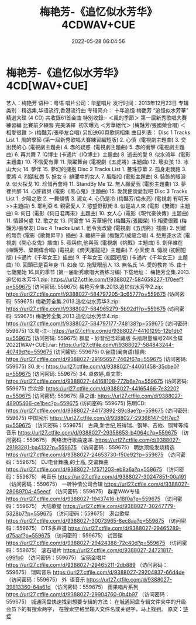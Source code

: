 ﻿---
title: 梅艳芳-《追忆似水芳华》4CDWAV+CUE
date: 2022-05-28 06:04:56
categories: WAV车载音乐、镜像
tags: 华语中文
---
# 梅艳芳-《追忆似水芳华》4CD[WAV+CUE]

艺人：梅艳芳
语种：粤语
唱片公司：华星唱片
发行时间：2013年12月23日
专辑类别：精选集,华语流行,香港流行曲
专辑简介：
十年追憶
梅艷芳 “追憶似水芳華” 精選大碟 (4 CD)
共收錄61首金曲
特別收錄:- ＜風的季節＞ 第一屈新秀歌唱大賽
練習編
比賽前夕練習
完美演繹  初次曝光
＜芳華絕代＞
(梅豔芳/張國榮合唱)
＜相愛很難 ＞
(梅豔芳/張學友合唱)
另加送60頁歌詞相集
曲目列表：
Disc 1 Tracks List
1.
風的季節 (第一屆新秀歌唱大賽練習編短版)
2.
心債  (電視劇主題曲)
3.
交出我的心 (電視劇主題曲)
4.
赤的疑惑  (電視劇主題曲)
5.
赤的衝擊 (電視劇主題曲)
6.
再共舞
7.
IQ博士 (卡通片《IQ博士》主題曲)
8.
逝去的愛
9.
似水流年  (電影主題曲)
10.
不信愛有罪
11.
飛躍舞台
(電視劇《五虎將》主題曲)
12.
壞女孩
13.
冰山大火
14.
夢伴
15.
夢幻的擁抱
Disc 2 Tracks List
1.
蔓珠莎華
2.
孤身走我路
3.
愛將
4.
烈燄紅唇
5.
妖女
6.
緋聞中的女人
7.
胭脂扣
(電影主題曲)
8.
裝飾的眼淚
9.
似火探戈
10. 珍惜再會時
11. StandBy Me
12. 無人願愛我
(電影主題曲)
13. 夢裡共醉
14. 心肝寶貝
(電影《黑心鬼》主題曲)
15. 愛我便說愛我吧
Disc 3 Tracks List
1.
夕陽之歌
2.
一舞傾情
3.
淑女
4.
心仍是冷 (梅豔芳/倫永亮)
(電視劇
有明天>>主題曲)
5.
耶利亞
6.
親密愛人
7.
慾望野獸街
8.
似是故人來
(電影《雙鐲》主題曲)
9.
何日
(電影《何日君再來》主題曲)
10. 女人心
(電影《現代豪俠傳》主題曲)
11. 情歸何處
12. 歌之女
13. 同窗會
14.芳華絕代 (梅豔芳/張國榮)
15.相愛很難
(梅豔芳/張學友)
Disc 4 Tracks List
1.
他令我改變 (電視劇《五虎將》插曲)
2.
別離的無奈 (電影《歌舞昇平》插曲)
3.
纏綿千遍 (梅豔芳/成龍合唱)
4.
愁思逐水流 (電視劇《開心女鬼》插曲)
5.
我與你,他與我 (電視劇《挑戰》主題曲)
6.
劍伴誰在  (梅豔芳、梁朝偉合唱)
(電視劇《倚天屠龍記》主題曲)
7.
小天使
8.
傳說
(初回短版)
(卡通片《千年女王》插曲)
9.
千年女王
(初回短版)
(卡通片《千年女王》主題曲)
10. 回頭已是百年身
11. 如夜
12. 抱緊眼前人
13. 無名氏
14. 愛的教育
15. 由十七歲開始
16.风的季节
(第一届新秀歌唱大赛练习编)
下载地址：
梅艳芳全集.2013.追忆似水芳华1.zip: https://url27.ctfile.com/f/9388027-584659227-170eef?p=559675
(访问密码: 559675)
梅艳芳全集.2013.追忆似水芳华2.zip: https://url27.ctfile.com/f/9388027-584797205-3c6577?p=559675
(访问密码: 559675)
梅艳芳全集.2013.追忆似水芳华3.zip: https://url27.ctfile.com/f/9388027-584965279-5b92d1?p=559675
(访问密码: 559675)
梅艳芳全集.2013.追忆似水芳华4.zip: https://url27.ctfile.com/f/9388027-584797177-748138?p=559675
(访问密码: 559675)
13.周-江-: https://url27.ctfile.com/d/9388027-44101295-12b1db?p=559675
(访问密码: 559675)
群星 - 妙音纪念珍藏版 头版限量编号24K金碟 2022[WAV+CUE].rar: https://url27.ctfile.com/f/9388027-584843244-40749d?p=559675
(访问密码: 559675)
0.台語(闽南语)經典: https://url27.ctfile.com/d/9388027-29195657-7462f6?p=559675
(访问密码: 559675)
30.关-: https://url27.ctfile.com/d/9388027-44061458-35cbe0?p=559675
(访问密码: 559675)
34. 卓依婷,卓文萱: https://url27.ctfile.com/d/9388027-44168108-772b6e?p=559675
(访问密码: 559675)
宗次郎: https://url27.ctfile.com/d/9388027-44165466-7e3220?p=559675
(访问密码: 559675)
薛之谦: https://url27.ctfile.com/d/9388027-48905466-ce1bec?p=559675
(访问密码: 559675)
陈明CD: https://url27.ctfile.com/d/9388027-44173892-89c8ae?p=559675
(访问密码: 559675)
中国民乐
https://url27.ctfile.com/d/9388027-29366147-0ff7ec?p=559675
（访问密码：559675）
古典,新世纪,班得瑞、钢琴、吉他、钢琴等纯音乐
https://url27.ctfile.com/d/9388027-29358653-b4064c?p=559675
（访问密码：559675）
网络流行歌曲速递.
https://url27.ctfile.com/d/9388027-29193281-ba4132?p=559675
（访问密码：559675）
明达顶级发烧精选
https://url27.ctfile.com/d/9388027-24653730-f50e92?p=559675
（访问密码：559675）
DJ电音舞曲,的士高, 交谊舞曲
https://url27.ctfile.com/d/9388027-17571203-eb9a6a?p=559675
（访问密码：559675）
纯音乐
https://url27.ctfile.com/d/9388027-30247851-00a191
（访问密码：559675）
一听钟情公司合辑
https://url27.ctfile.com/d/9388027-28089704-45eecf
（访问密码：559675）
群星WAV专辑
https://url27.ctfile.com/d/9388027-19437416-b18f0a?p=559675
（访问密码：559675）
大陆歌星
https://url27.ctfile.com/d/9388027-30247779-5328b7?p=559675
（访问密码：559675）
港台歌星
https://url27.ctfile.com/d/9388027-30073965-8ec8aa?p=559675
（访问密码：559675）
DTS多声道
https://url27.ctfile.com/d/9388027-29465289-d75aaf?p=559675
（访问密码：559675）
试音碟
https://url27.ctfile.com/d/9388027-29424388-72c40d?p=559675
（访问密码：559675）
滚石唱片
https://url27.ctfile.com/d/9388027-24721817-c99fb0
（访问密码：559675）
宝丽金唱片
https://url27.ctfile.com/d/9388027-29465211-2db889
（访问密码：559675）
瑞鸣音乐
https://url27.ctfile.com/d/9388027-29204837-66d4de
（访问密码：559675）
外  语音乐
https://url27.ctfile.com/d/9388027-39813360-64a61d
（访问密码：559675）
雨果唱片系列
https://url27.ctfile.com/d/9388027-29904760-0b4b97
（访问密码：559675）
城通网盘快速找到想要专辑的方法：
在城通网盘专辑文件夹中的升级会员下的有搜索两字，
在搜索空格里输入文件名或关键字，马上找到。
原文：[链接](https://blog.sina.com.cn/s/blog_1647c7e7601030xh0.html)